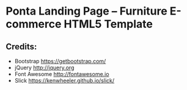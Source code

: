 # Ponta Landing Page – Furniture E-commerce HTML5 Template

## Credits:

- Bootstrap https://getbootstrap.com/
- jQuery http://jquery.org
- Font Awesome http://fontawesome.io
- Slick https://kenwheeler.github.io/slick/

